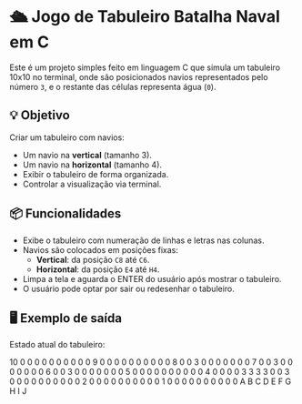 
# 🛳️ Jogo de Tabuleiro Batalha Naval em C

Este é um projeto simples feito em linguagem C que simula um tabuleiro 10x10 no terminal, onde são posicionados navios representados pelo número `3`, e o restante das células representa água (`0`).

## 💡 Objetivo

Criar um tabuleiro com navios:
- Um navio na **vertical** (tamanho 3).
- Um navio na **horizontal** (tamanho 4).
- Exibir o tabuleiro de forma organizada.
- Controlar a visualização via terminal.

## 📦 Funcionalidades

- Exibe o tabuleiro com numeração de linhas e letras nas colunas.
- Navios são colocados em posições fixas:
  - **Vertical**: da posição `C8` até `C6`.
  - **Horizontal**: da posição `E4` até `H4`.
- Limpa a tela e aguarda o ENTER do usuário após mostrar o tabuleiro.
- O usuário pode optar por sair ou redesenhar o tabuleiro.

## 🖥️ Exemplo de saída

Estado atual do tabuleiro:

10 0 0 0 0 0 0 0 0 0 0
9  0 0 0 0 0 0 0 0 0 0
8  0 0 3 0 0 0 0 0 0 0
7  0 0 3 0 0 0 0 0 0 0
6  0 0 3 0 0 0 0 0 0 0
5  0 0 0 0 0 0 0 0 0 0
4  0 0 0 0 3 3 3 3 0 0
3  0 0 0 0 0 0 0 0 0 0
2  0 0 0 0 0 0 0 0 0 0
1  0 0 0 0 0 0 0 0 0 0
   A B C D E F G H I J